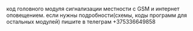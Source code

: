 код головного модуля сигнализации местности с GSM и интернет 
оповещением. если нужны подробности(схемы, коды программ для остальных 
модулей) пишите в телеграм +375336649858
